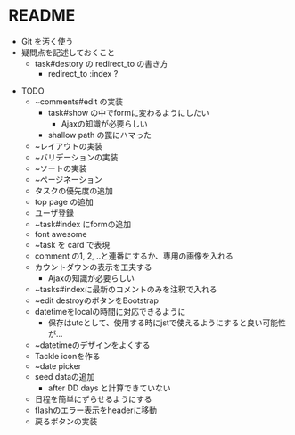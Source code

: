 # README



* Git を汚く使う
* 疑問点を記述しておくこと
  - task#destory の redirect_to の書き方
    - redirect_to :index ?

- TODO
  - ~comments#edit の実装
    - task#show の中でformに変わるようにしたい
      - Ajaxの知識が必要らしい
    - shallow path の罠にハマった
  - ~レイアウトの実装
  - ~バリデーションの実装
  - ~ソートの実装
  - ~ページネーション
  - タスクの優先度の追加
  - top page の追加
  - ユーザ登録
  - ~task#index にformの追加
  - font awesome
  - ~task を card で表現
  - comment の1, 2, ..と連番にするか、専用の画像を入れる
  - カウントダウンの表示を工夫する
    - Ajaxの知識が必要らしい
  - ~tasks#indexに最新のコメントのみを注釈で入れる
  - ~edit destroyのボタンをBootstrap
  - datetimeをlocalの時間に対応できるように
    - 保存はutcとして、使用する時にjstで使えるようにすると良い可能性が...
  - ~datetimeのデザインをよくする
  - Tackle iconを作る
  - ~date picker
  - seed dataの追加
    - after DD days と計算できていない
  - 日程を簡単にずらせるようにする
  - flashのエラー表示をheaderに移動
  - 戻るボタンの実装
